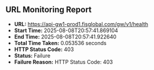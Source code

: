 ## URL Monitoring Report

- **URL:** https://api-gw1-prod1.fisglobal.com/gw/v1/health
- **Start Time:** 2025-08-08T20:57:41.869104
- **End Time:** 2025-08-08T20:57:41.922640
- **Total Time Taken:** 0.053536 seconds
- **HTTP Status Code:** 403
- **Status:** Failure
- **Failure Reason:** HTTP Status Code: 403
